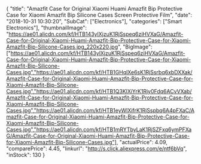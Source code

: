 {
	"title": "Amazfit Case for Original Xiaomi Huami Amazfit Bip Protective Case for Xiaomi Amazfit Bip Silicone Cases Screen Protective Film",
	"date": "2018-10-31 10:30:20",
	"SubCat": ["Electronics"],
	"categories": ["Smart Electronics"],
	"thumbnailImage": "https://ae01.alicdn.com/kf/HTB143ylXjzuK1RjSspeq6ziHVXaG/Amazfit-Case-for-Original-Xiaomi-Huami-Amazfit-Bip-Protective-Case-for-Xiaomi-Amazfit-Bip-Silicone-Cases.jpg_220x220.jpg",
	"BigImage": ["https://ae01.alicdn.com/kf/HTB143ylXjzuK1RjSspeq6ziHVXaG/Amazfit-Case-for-Original-Xiaomi-Huami-Amazfit-Bip-Protective-Case-for-Xiaomi-Amazfit-Bip-Silicone-Cases.jpg","https://ae01.alicdn.com/kf/HTB1GHqlXe6sK1RjSsrbq6xbDXXak/Amazfit-Case-for-Original-Xiaomi-Huami-Amazfit-Bip-Protective-Case-for-Xiaomi-Amazfit-Bip-Silicone-Cases.jpg","https://ae01.alicdn.com/kf/HTB1Q3KlXiYrK1Rjy0Fdq6ACvVXab/Amazfit-Case-for-Original-Xiaomi-Huami-Amazfit-Bip-Protective-Case-for-Xiaomi-Amazfit-Bip-Silicone-Cases.jpg","https://ae01.alicdn.com/kf/HTB1eyWlXifrK1RjSspbq6A4pFXaC/Amazfit-Case-for-Original-Xiaomi-Huami-Amazfit-Bip-Protective-Case-for-Xiaomi-Amazfit-Bip-Silicone-Cases.jpg","https://ae01.alicdn.com/kf/HTB1mRYTbyLaK1RjSZFxq6ymPFXaG/Amazfit-Case-for-Original-Xiaomi-Huami-Amazfit-Bip-Protective-Case-for-Xiaomi-Amazfit-Bip-Silicone-Cases.jpg"],
	"actualPrice": 4.09,
	"comparePrice": 4.45,
	"linkurl": "http://s.click.aliexpress.com/e/ntf6bVq",
	"inStock": 130
}
